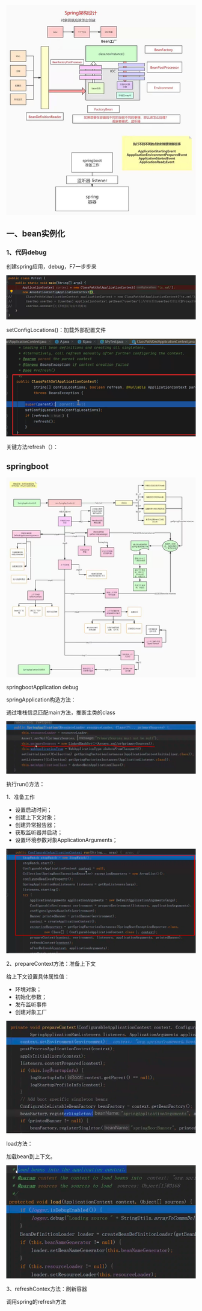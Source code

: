

![spring架构](images/spring架构.jpeg)

## 一、bean实例化

### 1、代码debug

创建spring应用，debug，F7一步步来

![debug](源码/debug.png)

setConfigLocations()：加载外部配置文件



![关键方法refresh](源码/关键方法refresh.png)

关键方法refresh（）：





## springboot

![springboot架构](源码/springboot架构.jpeg)

springbootApplication debug

springApplication构造方法：

通过堆栈信息匹配main方法，推断主类的class

![springApplication构造方法](源码/springApplication构造方法.png)

执行run()方法：

1、准备工作

- 设置启动时间；
- 创建上下文对象；
- 创建异常报告器；
- 获取监听器并启动；
- 设置环境参数对象ApplicationArguments；



![springApplication的run方法](源码/springApplication的run方法.png)

2、prepareContext方法：准备上下文

给上下文设置具体属性值：

- 环境对象；
- 初始化参数；
- 发布监听事件
- 创建对象工厂



![prepareContext方法](源码/prepareContext方法.png)



load方法：

加载bean到上下文。

![load方法](源码/load方法.png)



3、refreshContex方法：刷新容器

调用spring的refresh方法















